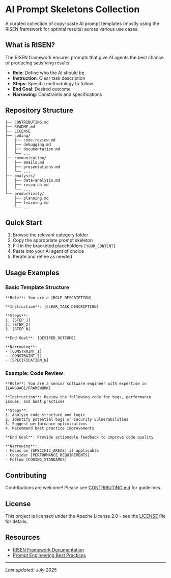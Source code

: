 # AI Prompt Skeletons Collection

A curated collection of copy-paste AI prompt templates (mostly using the RISEN framework for optimal results) across various use cases.

## What is RISEN?

The RISEN framework ensures prompts that give AI agents the best chance of producing satisfying results:

- **Role**: Define who the AI should be
- **Instruction**: Clear task description
- **Steps**: Specific methodology to follow
- **End Goal**: Desired outcome
- **Narrowing**: Constraints and specifications

## Repository Structure

```
├── CONTRIBUTING.md
├── README.md
├── LICENSE
├── coding/
│   ├── code-review.md
│   ├── debugging.md
│   ├── documentation.md
│   └── ...
├── communication/
│   ├── emails.md
│   ├── presentations.md
│   └── ...
├── analysis/
│   ├── data-analysis.md
│   ├── research.md
│   └── ...
└── productivity/
    ├── planning.md
    ├── learning.md
    └── ...
```

## Quick Start

1. Browse the relevant category folder
2. Copy the appropriate prompt skeleton
3. Fill in the bracketed placeholders `[YOUR_CONTENT]`
4. Paste into your AI agent of choice
5. Iterate and refine as needed

## Usage Examples

### Basic Template Structure
```
**Role**: You are a [ROLE_DESCRIPTION]

**Instruction**: [CLEAR_TASK_DESCRIPTION]

**Steps**:
1. [STEP_1]
2. [STEP_2]
3. [STEP_N]

**End Goal**: [DESIRED_OUTCOME]

**Narrowing**:
- [CONSTRAINT_1]
- [CONSTRAINT_2]
- [SPECIFICATION_N]
```

### Example: Code Review
```
**Role**: You are a senior software engineer with expertise in [LANGUAGE/FRAMEWORK]

**Instruction**: Review the following code for bugs, performance issues, and best practices

**Steps**:
1. Analyze code structure and logic
2. Identify potential bugs or security vulnerabilities
3. Suggest performance optimizations
4. Recommend best practice improvements

**End Goal**: Provide actionable feedback to improve code quality

**Narrowing**:
- Focus on [SPECIFIC_AREAS] if applicable
- Consider [PERFORMANCE_REQUIREMENTS]
- Follow [CODING_STANDARDS]
```

## Contributing

Contributions are welcome! Please see [CONTRIBUTING.md](CONTRIBUTING.md) for guidelines.

## License

This project is licensed under the Apache License 2.0 - see the [LICENSE](LICENSE) file for details.

## Resources

- [RISEN Framework Documentation](https://juuzt.ai/knowledge-base/prompt-frameworks/the-risen-framework/)
- [Prompt Engineering Best Practices](https://docs.anthropic.com/en/docs/build-with-claude/prompt-engineering/overview)

---

*Last updated: July 2025*
